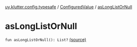 [uy.klutter.config.typesafe](../index.md) / [ConfiguredValue](index.md) / [asLongListOrNull](.)


# asLongListOrNull
<code>fun asLongListOrNull(): List<Long>?</code> [(source)](https://github.com/kohesive/klutter/blob/master/config-typesafe-jdk6/src/main/kotlin/uy/klutter/config/typesafe/TypesafeConfig_Ext.kt#L94)<br/>

